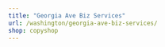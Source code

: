 ```yaml
---
title: "Georgia Ave Biz Services"
url: /washington/georgia-ave-biz-services/
shop: copyshop
---
```

